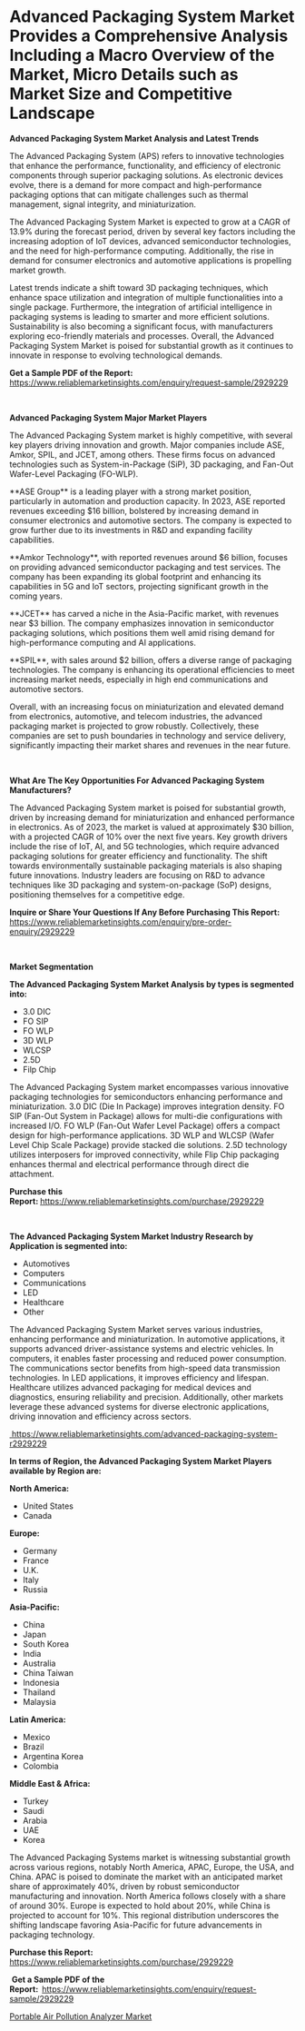 <p><h1>Advanced Packaging System Market Provides a Comprehensive Analysis Including a Macro Overview of the Market, Micro Details such as Market Size and Competitive Landscape</h1></p><p><strong>Advanced Packaging System Market Analysis and Latest Trends</strong></p>
<p><p>The Advanced Packaging System (APS) refers to innovative technologies that enhance the performance, functionality, and efficiency of electronic components through superior packaging solutions. As electronic devices evolve, there is a demand for more compact and high-performance packaging options that can mitigate challenges such as thermal management, signal integrity, and miniaturization. </p><p>The Advanced Packaging System Market is expected to grow at a CAGR of 13.9% during the forecast period, driven by several key factors including the increasing adoption of IoT devices, advanced semiconductor technologies, and the need for high-performance computing. Additionally, the rise in demand for consumer electronics and automotive applications is propelling market growth. </p><p>Latest trends indicate a shift toward 3D packaging techniques, which enhance space utilization and integration of multiple functionalities into a single package. Furthermore, the integration of artificial intelligence in packaging systems is leading to smarter and more efficient solutions. Sustainability is also becoming a significant focus, with manufacturers exploring eco-friendly materials and processes. Overall, the Advanced Packaging System Market is poised for substantial growth as it continues to innovate in response to evolving technological demands.</p></p>
<p><strong>Get a Sample PDF of the Report:&nbsp;</strong> <a href="https://www.reliablemarketinsights.com/enquiry/request-sample/2929229?utm_campaign=2891&utm_medium=2&utm_source=Github&utm_content=ia&utm_term=12032025&utm_id=advanced-packaging-system">https://www.reliablemarketinsights.com/enquiry/request-sample/2929229</a></p>
<p>&nbsp;</p>
<p><strong>Advanced Packaging System Major Market Players</strong></p>
<p><p>The Advanced Packaging System market is highly competitive, with several key players driving innovation and growth. Major companies include ASE, Amkor, SPIL, and JCET, among others. These firms focus on advanced technologies such as System-in-Package (SiP), 3D packaging, and Fan-Out Wafer-Level Packaging (FO-WLP).</p><p>**ASE Group** is a leading player with a strong market position, particularly in automation and production capacity. In 2023, ASE reported revenues exceeding $16 billion, bolstered by increasing demand in consumer electronics and automotive sectors. The company is expected to grow further due to its investments in R&D and expanding facility capabilities.</p><p>**Amkor Technology**, with reported revenues around $6 billion, focuses on providing advanced semiconductor packaging and test services. The company has been expanding its global footprint and enhancing its capabilities in 5G and IoT sectors, projecting significant growth in the coming years.</p><p>**JCET** has carved a niche in the Asia-Pacific market, with revenues near $3 billion. The company emphasizes innovation in semiconductor packaging solutions, which positions them well amid rising demand for high-performance computing and AI applications.</p><p>**SPIL**, with sales around $2 billion, offers a diverse range of packaging technologies. The company is enhancing its operational efficiencies to meet increasing market needs, especially in high end communications and automotive sectors.</p><p>Overall, with an increasing focus on miniaturization and elevated demand from electronics, automotive, and telecom industries, the advanced packaging market is projected to grow robustly. Collectively, these companies are set to push boundaries in technology and service delivery, significantly impacting their market shares and revenues in the near future.</p></p>
<p>&nbsp;</p>
<p><strong>What Are The Key Opportunities For Advanced Packaging System Manufacturers?</strong></p>
<p><p>The Advanced Packaging System market is poised for substantial growth, driven by increasing demand for miniaturization and enhanced performance in electronics. As of 2023, the market is valued at approximately $30 billion, with a projected CAGR of 10% over the next five years. Key growth drivers include the rise of IoT, AI, and 5G technologies, which require advanced packaging solutions for greater efficiency and functionality. The shift towards environmentally sustainable packaging materials is also shaping future innovations. Industry leaders are focusing on R&D to advance techniques like 3D packaging and system-on-package (SoP) designs, positioning themselves for a competitive edge.</p></p>
<p><strong>Inquire or Share Your Questions If Any Before Purchasing This Report:</strong> <a href="https://www.reliablemarketinsights.com/enquiry/pre-order-enquiry/2929229?utm_campaign=2891&utm_medium=2&utm_source=Github&utm_content=ia&utm_term=12032025&utm_id=advanced-packaging-system">https://www.reliablemarketinsights.com/enquiry/pre-order-enquiry/2929229</a></p>
<p>&nbsp;</p>
<p><strong>Market Segmentation</strong></p>
<p><strong>The Advanced Packaging System Market Analysis by types is segmented into:</strong></p>
<p><ul><li>3.0 DIC</li><li>FO SIP</li><li>FO WLP</li><li>3D WLP</li><li>WLCSP</li><li>2.5D</li><li>Filp Chip</li></ul></p>
<p><p>The Advanced Packaging System market encompasses various innovative packaging technologies for semiconductors enhancing performance and miniaturization. 3.0 DIC (Die In Package) improves integration density. FO SIP (Fan-Out System in Package) allows for multi-die configurations with increased I/O. FO WLP (Fan-Out Wafer Level Package) offers a compact design for high-performance applications. 3D WLP and WLCSP (Wafer Level Chip Scale Package) provide stacked die solutions. 2.5D technology utilizes interposers for improved connectivity, while Flip Chip packaging enhances thermal and electrical performance through direct die attachment.</p></p>
<p><strong>Purchase this Report:&nbsp;</strong><a href="https://www.reliablemarketinsights.com/purchase/2929229?utm_campaign=2891&utm_medium=2&utm_source=Github&utm_content=ia&utm_term=12032025&utm_id=advanced-packaging-system">https://www.reliablemarketinsights.com/purchase/2929229</a></p>
<p>&nbsp;</p>
<p><strong>The Advanced Packaging System Market Industry Research by Application is segmented into:</strong></p>
<p><ul><li>Automotives</li><li>Computers</li><li>Communications</li><li>LED</li><li>Healthcare</li><li>Other</li></ul></p>
<p><p>The Advanced Packaging System Market serves various industries, enhancing performance and miniaturization. In automotive applications, it supports advanced driver-assistance systems and electric vehicles. In computers, it enables faster processing and reduced power consumption. The communications sector benefits from high-speed data transmission technologies. In LED applications, it improves efficiency and lifespan. Healthcare utilizes advanced packaging for medical devices and diagnostics, ensuring reliability and precision. Additionally, other markets leverage these advanced systems for diverse electronic applications, driving innovation and efficiency across sectors.</p></p>
<p><a href="https://www.reliablemarketinsights.com/advanced-packaging-system-r2929229?utm_campaign=2891&utm_medium=2&utm_source=Github&utm_content=ia&utm_term=12032025&utm_id=advanced-packaging-system">&nbsp;https://www.reliablemarketinsights.com/advanced-packaging-system-r2929229</a></p>
<p><strong>In terms of Region, the Advanced Packaging System Market Players available by Region are:</strong></p>
<p>
    <p> <strong> North America: </strong>
        <ul>
            <li>United States</li>
            <li>Canada</li>
        </ul>
        </p> 
    <p> <strong> Europe: </strong>
        <ul>
            <li>Germany</li>
            <li>France</li>
            <li>U.K.</li>
            <li>Italy</li>
            <li>Russia</li>
        </ul>
        </p> 
    <p> <strong> Asia-Pacific: </strong>
        <ul>
            <li>China</li>
            <li>Japan</li>
            <li>South Korea</li>
            <li>India</li>
            <li>Australia</li>
            <li>China Taiwan</li>
            <li>Indonesia</li>
            <li>Thailand</li>
            <li>Malaysia</li>
        </ul>
        </p> 
    <p> <strong> Latin America: </strong>
        <ul>
            <li>Mexico</li>
            <li>Brazil</li>
            <li>Argentina Korea</li>
            <li>Colombia</li>
        </ul>
        </p> 
    <p> <strong> Middle East & Africa: </strong>
        <ul>
            <li>Turkey</li>
            <li>Saudi</li>
            <li>Arabia</li>
            <li>UAE</li>
            <li>Korea</li>
        </ul>
    </p>
    </p>
<p><p>The Advanced Packaging Systems market is witnessing substantial growth across various regions, notably North America, APAC, Europe, the USA, and China. APAC is poised to dominate the market with an anticipated market share of approximately 40%, driven by robust semiconductor manufacturing and innovation. North America follows closely with a share of around 30%. Europe is expected to hold about 20%, while China is projected to account for 10%. This regional distribution underscores the shifting landscape favoring Asia-Pacific for future advancements in packaging technology.</p></p>
<p><strong>Purchase this Report: </strong><a href="https://www.reliablemarketinsights.com/purchase/2929229?utm_campaign=2891&utm_medium=2&utm_source=Github&utm_content=ia&utm_term=12032025&utm_id=advanced-packaging-system">https://www.reliablemarketinsights.com/purchase/2929229</a></p>
<p>&nbsp;<strong>Get a Sample PDF of the Report:&nbsp;&nbsp;</strong><a href="https://www.reliablemarketinsights.com/enquiry/request-sample/2929229?utm_campaign=2891&utm_medium=2&utm_source=Github&utm_content=ia&utm_term=12032025&utm_id=advanced-packaging-system">https://www.reliablemarketinsights.com/enquiry/request-sample/2929229</a></p>
<p><strong></strong></p>
<p><p><a href="https://github.com/mriwacraane/Market-Research-Report-List-1/blob/main/portable-air-pollution-analyzer-market.md?utm_campaign=2891&utm_medium=2&utm_source=Github&utm_content=ia&utm_term=12032025&utm_id=advanced-packaging-system">Portable Air Pollution Analyzer Market</a></p></p>